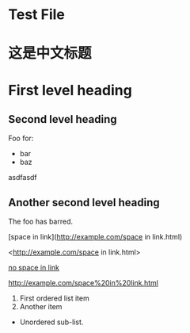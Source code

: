 # Test File

# 这是中文标题

First level heading
==========

 Second level heading
----------
Foo for:

* bar
* baz

 asdfasdf

 Another second level heading
-----------------

The foo has barred.


[space in link](http://example.com/space in link.html)

<http://example.com/space in link.html>

[no space in link](http://example.com/space%20in%20link.html)

<http://example.com/space%20in%20link.html>



1. First ordered list item
2. Another item
  * Unordered sub-list.
  
  

